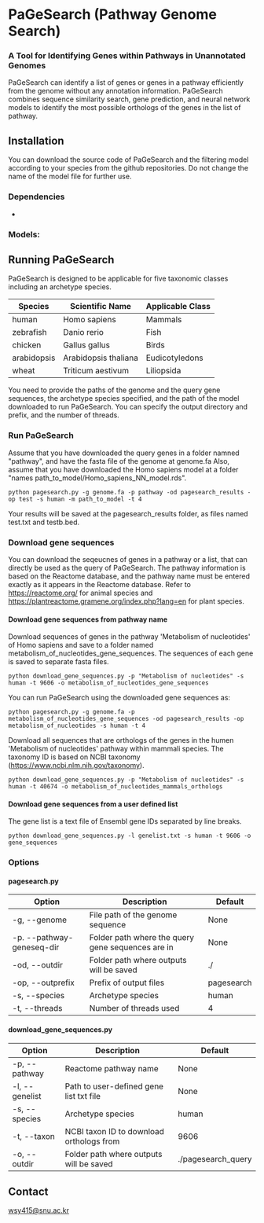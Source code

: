# PaGeSearch (Pathway Genome Search)
### A Tool for Identifying Genes within Pathways in Unannotated Genomes

PaGeSearch can identify a list of genes or genes in a pathway efficiently from the genome without any annotation information.
PaGeSearch combines sequence similarity search, gene prediction, and neural network models to identify the most possible orthologs of the genes in the list of pathway.

## Installation
You can download the source code of PaGeSearch and the filtering model according to your species from the github repositories.
Do not change the name of the model file for further use.
### Dependencies
* 
### Models:

## Running PaGeSearch
PaGeSearch is designed to be applicable for five taxonomic classes including an archetype species.

|   Species   |    Scientific Name    | Applicable Class |
|-------------|-----------------------|------------------|
|    human    | Homo sapiens          | Mammals          |
|  zebrafish  | Danio rerio           | Fish             |
|   chicken   | Gallus gallus         | Birds            |
| arabidopsis | Arabidopsis thaliana  | Eudicotyledons   |
|    wheat    | Triticum aestivum     | Liliopsida       |

You need to provide the paths of the genome and the query gene sequences, the archetype species specified, and the path of the model downloaded to run PaGeSearch. 
You can specify the output directory and prefix, and the number of threads.

### Run PaGeSearch
Assume that you have downloaded the query genes in a folder namned "pathway", and have the fasta file of the genome at genome.fa 
Also, assume that you have downloaded the Homo sapiens model at a folder "names path_to_model/Homo_sapiens_NN_model.rds". 
```
python pagesearch.py -g genome.fa -p pathway -od pagesearch_results -op test -s human -m path_to_model -t 4
```
Your results will be saved at the pagesearch_results folder, as files named test.txt and testb.bed.

### Download gene sequences 
You can download the seqeucnes of genes in a pathway or a list, that can directly be used as the query of PaGeSearch.
The pathway information is based on the Reactome database, and the pathway name must be entered exactly as it appears in the Reactome database.
Refer to https://reactome.org/ for animal species and https://plantreactome.gramene.org/index.php?lang=en for plant species.

#### Download gene sequences from pathway name
Download sequences of genes in the pathway 'Metabolism of nucleotides' of Homo sapiens and save to a folder named metabolism_of_nucleotides_gene_sequences.
The sequences of each gene is saved to separate fasta files.
```
python download_gene_sequences.py -p "Metabolism of nucleotides" -s human -t 9606 -o metabolism_of_nucleotides_gene_sequences
```
You can run PaGeSearch using the downloaded gene sequences as:
```
python pagesearch.py -g genome.fa -p metabolism_of_nucleotides_gene_sequences -od pagesearch_results -op metabolism_of_nucleotides -s human -t 4
```
Download all sequences that are orthologs of the genes in the humen 'Metabolism of nucleotides' pathway within mammali species.
The taxonomy ID is based on NCBI taxonomy (https://www.ncbi.nlm.nih.gov/taxonomy).
```
python download_gene_sequences.py -p "Metabolism of nucleotides" -s human -t 40674 -o metabolism_of_nucleotides_mammals_orthologs
```
#### Download gene sequences from a user defined list
The gene list is a text file of Ensembl gene IDs separated by line breaks.
```
python download_gene_sequences.py -l genelist.txt -s human -t 9606 -o gene_sequences
```

### Options
#### pagesearch.py
|           Option           |                    Description                    |  Default   |
|----------------------------|---------------------------------------------------|------------|
| -g, --genome               | File path of the genome sequence                  | None       |
| -p. --pathway-geneseq-dir  | Folder path where the query gene sequences are in | None       |
| -od, --outdir              | Folder path where outputs will be saved           | ./         |
| -op, --outprefix           | Prefix of output files                            | pagesearch |
| -s, --species              | Archetype species                                 | human      |
| -t, --threads              | Number of threads used                            | 4          |

#### download_gene_sequences.py
|     Option     |               Description                |      Default       |
|----------------|------------------------------------------|--------------------|
| -p, --pathway  | Reactome pathway name                    | None               |
| -l, --genelist | Path to user-defined gene list txt file  | None               |
| -s, --species  | Archetype species                        | human              |
| -t, --taxon    | NCBI taxon ID to download orthologs from | 9606               |
| -o, --outdir   | Folder path where outputs will be saved  | ./pagesearch_query |


## Contact
wsy415@snu.ac.kr
